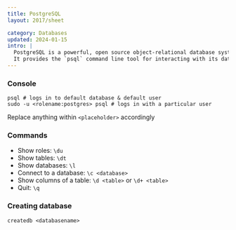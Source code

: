 ```yaml
---
title: PostgreSQL
layout: 2017/sheet

category: Databases
updated: 2024-01-15
intro: |
  PostgreSQL is a powerful, open source object-relational database system.
  It provides the `psql` command line tool for interacting with its database.
---
```


### Console

```shell
psql # logs in to default database & default user
sudo -u <rolename:postgres> psql # logs in with a particular user
```

Replace anything within `<placeholder>` accordingly

### Commands

* Show roles: `\du`
* Show tables: `\dt`
* Show databases: `\l`
* Connect to a database: `\c <database>`
* Show columns of a table: `\d <table>` or `\d+ <table>`
* Quit: `\q`

### Creating database

```shell
createdb <databasename>
```
